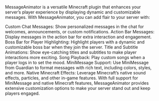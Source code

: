 MessageAnimator is a versatile Minecraft plugin that enhances your server’s player experience by displaying dynamic and customizable messages. With MessageAnimator, you can add flair to your server with:

Custom Chat Messages: Show personalized messages in the chat for welcomes, announcements, or custom notifications.
Action Bar Messages: Display messages in the action bar for extra interaction and engagement.
Boss Bar for Player Highlighting: Highlight players with a dynamic and customizable boss bar when they join the server.
Title and Subtitle Animations: Show eye-catching titles and subtitles to make player interactions more exciting.
Song Playback: Play custom songs when a player logs in to set the mood.
MiniMessage Support: Use MiniMessage from Guardian to format messages with rich text, including colors, styles, and more.
Native Minecraft Effects: Leverage Minecraft’s native sound effects, particles, and other in-game features.
With full support for MiniMessage and native Minecraft features, MessageAnimator provides extensive customization options to make your server stand out and keep players engaged.

